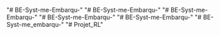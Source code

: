 "# BE-Syst-me-Embarqu-" 
"# BE-Syst-me-Embarqu-" 
"# BE-Syst-me-Embarqu-" 
"# BE-Syst-me-Embarqu-" 
"# BE-Syst-me-Embarqu-" 
"# BE-Syst-me_embarqu-" 
"# Projet_RL" 
